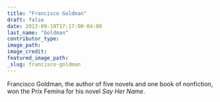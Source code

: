 ```yaml
---
title: "Francisco Goldman"
draft: false
date: 2013-09-18T17:17:00-04:00
last_name: "Goldman"
contributor_type:
image_path:
image_credit:
featured_image_path:
_slug: francisco-goldman
---
```


Francisco Goldman, the author of five novels and one book of nonfiction, won the Prix Femina for his novel _Say Her Name_.

